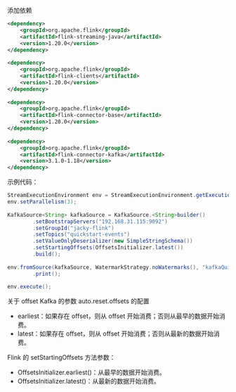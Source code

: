 添加依赖
```xml
<dependency>  
    <groupId>org.apache.flink</groupId>  
    <artifactId>flink-streaming-java</artifactId>  
    <version>1.20.0</version>  
</dependency>  
  
<dependency>  
    <groupId>org.apache.flink</groupId>  
    <artifactId>flink-clients</artifactId>  
    <version>1.20.0</version>  
</dependency>  
  
<dependency>  
    <groupId>org.apache.flink</groupId>  
    <artifactId>flink-connector-base</artifactId>  
    <version>1.20.0</version>  
</dependency>  
  
<dependency>  
    <groupId>org.apache.flink</groupId>  
    <artifactId>flink-connector-kafka</artifactId>  
    <version>3.1.0-1.18</version>  
</dependency>
```

示例代码：
```java
StreamExecutionEnvironment env = StreamExecutionEnvironment.getExecutionEnvironment();  
env.setParallelism(3);  
  
KafkaSource<String> kafkaSource = KafkaSource.<String>builder()  
        .setBootstrapServers("192.168.31.115:9092")  
        .setGroupId("jacky-flink")  
        .setTopics("quickstart-events")  
        .setValueOnlyDeserializer(new SimpleStringSchema())  
        .setStartingOffsets(OffsetsInitializer.latest())  
        .build();  
  
env.fromSource(kafkaSource, WatermarkStrategy.noWatermarks(), "kafkaQuickstartEvents")  
        .print();  
  
env.execute();
```

关于 offset
Kafka 的参数 auto.reset.offsets 的配置
- earliest：如果存在 offset，则从 offset 开始消费；否则从最早的数据开始消费。
- latest：如果存在 offset，则从 offset 开始消费；否则从最新的数据开始消费。

Flink 的 setStartingOffsets 方法参数：
- OffsetsInitializer.earliest()：从最早的数据开始消费。
- OffsetsInitializer.latest()：从最新的数据开始消费。